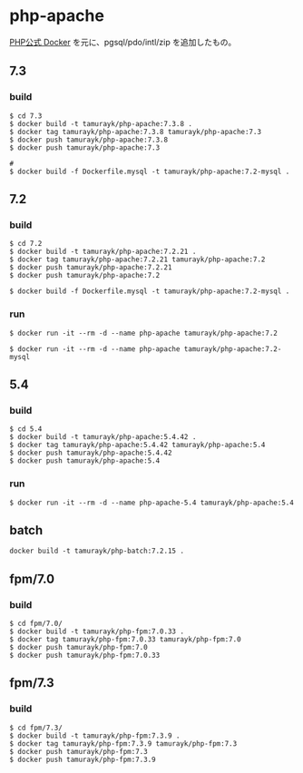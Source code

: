 # php-apache

[PHP公式 Docker](https://github.com/docker-library/php) を元に、pgsql/pdo/intl/zip を追加したもの。

## 7.3

### build 

```
$ cd 7.3
$ docker build -t tamurayk/php-apache:7.3.8 .
$ docker tag tamurayk/php-apache:7.3.8 tamurayk/php-apache:7.3
$ docker push tamurayk/php-apache:7.3.8
$ docker push tamurayk/php-apache:7.3

#
$ docker build -f Dockerfile.mysql -t tamurayk/php-apache:7.2-mysql .

```


## 7.2

### build 

```
$ cd 7.2
$ docker build -t tamurayk/php-apache:7.2.21 .
$ docker tag tamurayk/php-apache:7.2.21 tamurayk/php-apache:7.2
$ docker push tamurayk/php-apache:7.2.21
$ docker push tamurayk/php-apache:7.2

$ docker build -f Dockerfile.mysql -t tamurayk/php-apache:7.2-mysql .

```

### run 

```
$ docker run -it --rm -d --name php-apache tamurayk/php-apache:7.2

$ docker run -it --rm -d --name php-apache tamurayk/php-apache:7.2-mysql
```

## 5.4

### build 

```
$ cd 5.4
$ docker build -t tamurayk/php-apache:5.4.42 .
$ docker tag tamurayk/php-apache:5.4.42 tamurayk/php-apache:5.4
$ docker push tamurayk/php-apache:5.4.42
$ docker push tamurayk/php-apache:5.4
```

### run 

```
$ docker run -it --rm -d --name php-apache-5.4 tamurayk/php-apache:5.4
```

## batch

```
docker build -t tamurayk/php-batch:7.2.15 .
```

## fpm/7.0

### build

```
$ cd fpm/7.0/
$ docker build -t tamurayk/php-fpm:7.0.33 .
$ docker tag tamurayk/php-fpm:7.0.33 tamurayk/php-fpm:7.0
$ docker push tamurayk/php-fpm:7.0
$ docker push tamurayk/php-fpm:7.0.33
```

## fpm/7.3

### build

```
$ cd fpm/7.3/
$ docker build -t tamurayk/php-fpm:7.3.9 .
$ docker tag tamurayk/php-fpm:7.3.9 tamurayk/php-fpm:7.3
$ docker push tamurayk/php-fpm:7.3
$ docker push tamurayk/php-fpm:7.3.9
```